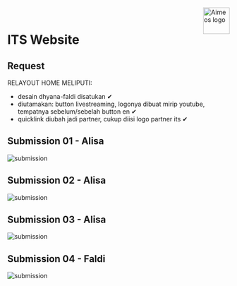 <br><a href="https://aimeos.org/">
    <img src="img/logo-its-biru-transparan.png" alt="Aimeos logo" title="Aimeos" align="right" height="60" />
</a><br>

# ITS Website
## Request

RELAYOUT HOME MELIPUTI:

- desain dhyana-faldi disatukan ✔
- diutamakan: button livestreaming, logonya dibuat mirip youtube, tempatnya sebelum/sebelah button en ✔
- quicklink diubah jadi partner, cukup diisi logo partner its ✔

## Submission 01 - Alisa

![submission](./img/01.png)

## Submission 02 - Alisa

![submission](./img/02.png)

## Submission 03 - Alisa

![submission](./img/03.png)

## Submission 04 - Faldi

![submission](./img/04.png)